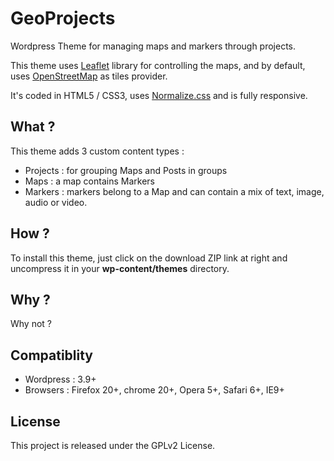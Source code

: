 GeoProjects
===========

Wordpress Theme for managing maps and markers through projects.

This theme uses [Leaflet](http://leafletjs.com/) library for controlling the maps, and by default, uses [OpenStreetMap](http://www.openstreetmap.org) as tiles provider.

It's coded in HTML5 / CSS3, uses [Normalize.css](http://necolas.github.io/normalize.css/) and is fully responsive.

## What ?
This theme adds 3 custom content types :
* Projects : for grouping Maps and Posts in groups
* Maps : a map contains Markers
* Markers : markers belong to a Map and can contain a mix of text, image, audio or video.

## How ?
To install this theme, just click on the download ZIP link at right and uncompress it in your __wp-content/themes__ directory.

## Why ?
Why not ?

## Compatiblity
* Wordpress : 3.9+
* Browsers : Firefox 20+, chrome 20+, Opera 5+, Safari 6+, IE9+

## License
This project is released under the GPLv2 License.
